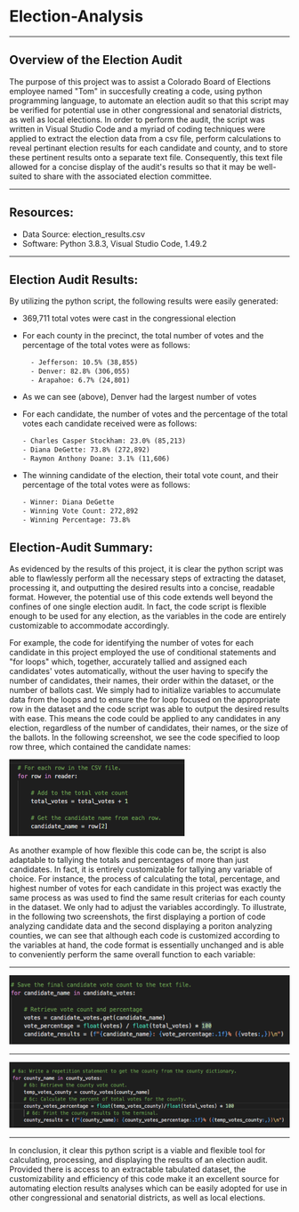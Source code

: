 # Election-Analysis
------------------------------------------------------

## Overview of the Election Audit
The purpose of this project was to assist a Colorado Board of Elections employee named "Tom" in succesfully creating a code, using python programming language, to automate an election audit so that this script may be verified for potential use in other congressional and senatorial districts, as well as local elections.  In order to perform the audit, the script was written in Visual Studio Code and a myriad of coding techniques were applied to extract the election data from a csv file, perform calculations to reveal pertinant election results for each candidate and county, and to store these pertinent results onto a separate text file.  Consequently, this text file allowed for a concise display of the audit's results so that it may be well-suited to share with the associated election committee.

----------------------------------------

## Resources:
- Data Source:  election_results.csv
- Software:  Python 3.8.3, Visual Studio Code, 1.49.2
----------------------------------------

## Election Audit Results:

By utilizing the python script, the following results were easily generated:

- 369,711 total votes were cast in the congressional election
- For each county in the precinct, the total number of votes and the percentage of the total votes were as follows:  

        - Jefferson: 10.5% (38,855)
        - Denver: 82.8% (306,055)
        - Arapahoe: 6.7% (24,801)
- As we can see (above), Denver had the largest number of votes
- For each candidate, the number of votes and the percentage of the total votes each candidate received were as follows:

      - Charles Casper Stockham: 23.0% (85,213)
      - Diana DeGette: 73.8% (272,892)
      - Raymon Anthony Doane: 3.1% (11,606)

- The winning candidate of the election, their total vote count, and their percentage of the total votes were as follows:

      - Winner: Diana DeGette
      - Winning Vote Count: 272,892
      - Winning Percentage: 73.8%

## Election-Audit Summary:

As evidenced by the results of this project, it is clear the python script was able to flawlessly perform all the necessary steps of extracting the dataset, processing it, and outputting the desired results into a concise, readable format.  However, the potential use of this code extends well beyond the confines of one single election audit.  In fact, the code script is flexible enough to be used for any election, as the variables in the code are entirely customizable to accommodate accordingly.

For example, the code for identifying the number of votes for each candidate in this project employed the use of conditional statements and "for loops" which, together, accurately tallied and assigned each candidates' votes automatically, without the user having to specify the number of candidates, their names, their order within the dataset, or the number of ballots cast.  We simply had to initialize variables to accumulate data from the loops and to ensure the for loop focused on the appropriate row in the dataset and the code script was able to output the desired results with ease.  This means the code could be applied to any candidates in any election, regardless of the number of candidates, their names, or the size of the ballots.  In the following screenshot, we see the code specified to loop row three, which contained the candidate names:

![](Resources/row_example_png.png)

As another example of how flexible this code can be, the script is also adaptable to tallying the totals and percentages of more than just candidates.  In fact, it is entirely customizable for tallying any variable of choice.  For instance, the process of calculating the total, percentage, and highest number of votes for each candidate in this project was exactly the same process as was used to find the same result criterias for each county in the dataset.  We only had to adjust the variables accordingly.  To illustrate, in the following two screenshots, the first displaying a portion of code analyzing candidate data and the second displaying a poriton analyzing counties, we can see that although each code is customized according to the variables at hand, the code format is essentially unchanged and is able to conveniently perform the same overall function to each variable:

---------------------------------------------------

![](Resources/candidate_png.png)

---------------------------------------------

![](Resources/county_png.png)

----------------------------------------------------


In conclusion, it clear this python script is a viable and flexible tool for calculating, processing, and displaying the results of an election audit.  Provided there is access to an extractable tabulated dataset, the customizability and efficiency of this code make it an excellent source for automating election results analyses which can be easily adopted for use in other congressional and senatorial districts, as well as local elections.